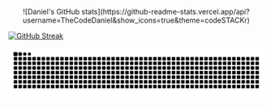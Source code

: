 <p align="center"> 
![Daniel's GitHub stats](https://github-readme-stats.vercel.app/api?username=TheCodeDaniel&show_icons=true&theme=codeSTACKr)

[![GitHub Streak](http://github-readme-streak-stats.herokuapp.com?user=TheCodeDaniel&theme=dark&background=000000)](https://git.io/streak-stats)</p>

<img src="https://raw.githubusercontent.com/TheCodeDaniel/TheCodeDaniel/output/snake.svg" alt="Snake animation" />

###
